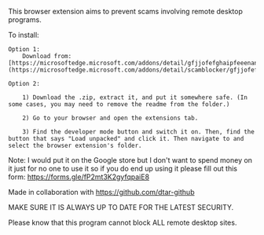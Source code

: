 This browser extension aims to prevent scams involving remote desktop programs.

To install:

    Option 1:
        Download from: [https://microsoftedge.microsoft.com/addons/detail/gfjjofefghaipfeeenanghkapgmjogbn](https://microsoftedge.microsoft.com/addons/detail/scamblocker/gfjjofefghaipfeeenanghkapgmjogbn)
    
    Option 2:

        1) Download the .zip, extract it, and put it somewhere safe. (In some cases, you may need to remove the readme from the folder.)
    
        2) Go to your browser and open the extensions tab.
    
        3) Find the developer mode button and switch it on. Then, find the button that says "Load unpacked" and click it. Then navigate to and select the browser extension's folder.

Note: I would put it on the Google store but I don't want to spend money on it just for no one to use it so if you do end up using it please fill out this form: https://forms.gle/fP2mt3K2gyfqpaiE8

Made in collaboration with https://github.com/dtar-github

MAKE SURE IT IS ALWAYS UP TO DATE FOR THE LATEST SECURITY.

Please know that this program cannot block ALL remote desktop sites.
